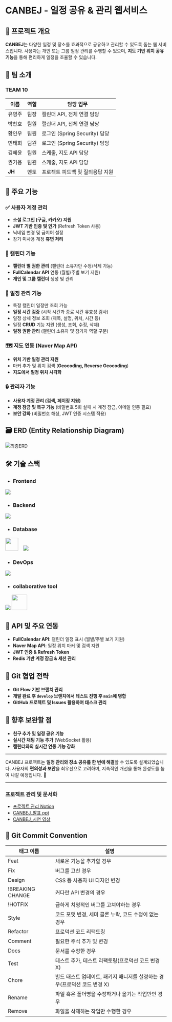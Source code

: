 # CANBEJ - 일정 공유 & 관리 웹서비스

## :pushpin: 프로젝트 개요
**CANBEJ**는 다양한 일정 및 장소를 효과적으로 공유하고 관리할 수 있도록 돕는 웹 서비스입니다. 사용자는 개인 또는 그룹 일정 관리를 수행할 수 있으며, **지도 기반 위치 공유 기능**을 통해 편리하게 일정을 조율할 수 있습니다.

## :busts_in_silhouette: 팀 소개
### **TEAM 10**
| 이름     | 역할               | 담당 업무                        |
|---------|------------------|-------------------------------|
| 유영주 | 팀장              | 캘린더 API, 전체 연결 담당      |
| 박찬호   | 팀원              | 캘린더 API, 전체 연결 담당      |
| 황인우   | 팀원              | 로그인 (Spring Security) 담당  |
| 민태희   | 팀원              | 로그인 (Spring Security) 담당  |
| 김혜윤   | 팀원              | 스케줄, 지도 API 담당          |
| 권기용   | 팀원              | 스케줄, 지도 API 담당          |
| **JH**   | 멘토              | 프로젝트 피드백 및 질의응답 지원 |

## :dart: 주요 기능
### **:white_check_mark: 사용자 계정 관리**
- **소셜 로그인 (구글, 카카오) 지원**
- **JWT 기반 인증 및 인가** (Refresh Token 사용)
- 닉네임 변경 및 금지어 설정
- 장기 미사용 계정 **휴면 처리**

### **:calendar: 캘린더 기능**
- **캘린더 별 권한 관리** (캘린더 소유자만 수정/삭제 가능)
- **FullCalendar API** 연동 (월별/주별 보기 지원)
- **개인 및 그룹 캘린더** 생성 및 관리

### **:pushpin: 일정 관리 기능**
- 특정 캘린더 일정만 조회 가능
- **일정 시간 검증** (시작 시간과 종료 시간 유효성 검사)
- 일정 상세 정보 조회 (제목, 설명, 위치, 시간 등)
- 일정 **CRUD** 기능 지원 (생성, 조회, 수정, 삭제)
- **일정 권한 관리** (캘린더 소유자 및 참가자 역할 구분)

### **:world_map: 지도 연동 (Naver Map API)**
- **위치 기반 일정 관리 지원**
- 마커 추가 및 위치 검색 (**Geocoding, Reverse Geocoding**)
- **지도에서 일정 위치 시각화**

### **:lock: 관리자 기능**
- **사용자 계정 관리 (검색, 페이징 지원)**
- **계정 잠금 및 복구 기능** (비밀번호 5회 실패 시 계정 잠금, 이메일 인증 필요)
- **보안 강화** (비밀번호 해싱, JWT 인증 시스템 적용)

## :card_file_box: ERD (Entity Relationship Diagram)
![최종ERD](https://github.com/user-attachments/assets/36de3922-e62b-4e69-afb8-6b80571bdcad)


## :hammer_and_wrench: 기술 스택
- ### **Frontend**
<img src="https://skillicons.dev/icons?i=nextjs,react,typescript,tailwind" />


- ### **Backend**
<img src="https://skillicons.dev/icons?i=java,spring,hibernate" />


- ### **Database**
<img src="https://velog.velcdn.com/images/pak4184/post/49d37a62-b4f3-4432-8326-7d2c3059543d/image.svg" width="40"> &nbsp;&nbsp; <img src="https://skillicons.dev/icons?i=redis">


- ### **DevOps**
<img src="https://skillicons.dev/icons?i=gradle,github" />

- ### **collaborative tool**
<img src="https://skillicons.dev/icons?i=notion,figma" /> <img src="https://zep.us/favicon.ico" width="48" height="48" />



## :pushpin: API 및 주요 연동
- **FullCalendar API**: 캘린더 일정 표시 (월별/주별 보기 지원)
- **Naver Map API**: 일정 위치 마커 및 검색 지원
- **JWT 인증 & Refresh Token**
- **Redis 기반 계정 잠금 & 세션 관리**

## :link: Git 협업 전략
- **Git Flow 기반 브랜치 관리**
- **개발 완료 후 `develop` 브랜치에서 테스트 진행 후 `main`에 병합**
- **GitHub 프로젝트 및 Issues 활용하여 태스크 관리**

## :rocket: 향후 보완할 점
- **친구 추가 및 일정 공유 기능**
- **실시간 채팅 기능 추가** (WebSocket 활용)
- **캘린더와의 실시간 연동 기능 강화**

---

CANBEJ 프로젝트는 **일정 관리와 장소 공유를 한 번에 해결**할 수 있도록 설계되었습니다. 사용자의 **편의성과 보안**을 최우선으로 고려하며, 지속적인 개선을 통해 완성도를 높여 나갈 예정입니다. :dart:

---

### 프로젝트 관리 및 문서화
- [프로젝트 관리 Notion](https://www.notion.so/10-5d52f2cbeb374740874572de5fea184b?pvs=4)
- [CANBEJ_발표 ppt](https://github.com/user-attachments/files/18776426/CANBEJ_._.MAX.pdf)
- [CANBEJ_시연 영상](https://youtu.be/d9QJ5sefXTc)


## 📄 Git Commit Convention
| 태그 이름 | 설명 |
| --- | --- |
| Feat | 새로운 기능을 추가할 경우 |
| Fix | 버그를 고친 경우 |
| Design | CSS 등 사용자 UI 디자인 변경 |
| !BREAKING CHANGE | 커다란 API 변경의 경우 |
| !HOTFIX | 급하게 치명적인 버그를 고쳐야하는 경우 |
| Style | 코드 포맷 변경, 세미 콜론 누락, 코드 수정이 없는 경우 |
| Refactor | 프로덕션 코드 리팩토링 |
| Comment | 필요한 주석 추가 및 변경 |
| Docs | 문서를 수정한 경우 |
| Test | 테스트 추가, 테스트 리팩토링(프로덕션 코드 변경 X) |
| Chore | 빌드 태스트 업데이트, 패키지 매니저를 설정하는 경우(프로덕션 코드 변경 X) |
| Rename | 파일 혹은 폴더명을 수정하거나 옮기는 작업만인 경우 |
| Remove | 파일을 삭제하는 작업만 수행한 경우 |



